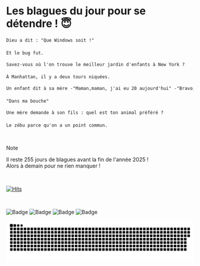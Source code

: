 
<h1>Les blagues du jour pour se détendre ! 😇</h1>

```diff
Dieu a dit : "Que Windows soit !"

Et le bug fut.
```

```diff
Savez-vous où l'on trouve le meilleur jardin d'enfants à New York ?

À Manhattan, il y a deux tours niquées.
```

```diff
Un enfant dit à sa mère -"Maman,maman, j'ai eu 20 aujourd'hui" -"Bravo, 20 dans quoi ?"

"Dans ma bouche"
```

```diff
Une mère demande à son fils : quel est ton animal préféré ?

Le zébu parce qu'on a un point commun.
```

<br/>

> [!NOTE]
> Il reste 255 jours de blagues avant la fin de l'année 2025 ! <br/>
> Alors à demain pour ne rien manquer !

<br/>


[![Hits](https://hits.seeyoufarm.com/api/count/incr/badge.svg?url=https%3A%2F%2Fgithub.com%2FClems02%2Fhit-counter&count_bg=%23003E80&title_bg=%235C9FE1&icon=powershell.svg&icon_color=%23FFFFFF&title=Visite&edge_flat=false)](https://hits.seeyoufarm.com)


<br/>


![Badge](https://img.shields.io/badge/Last%20updated%20on-white?style=for-the-badge&logo=clockify)   ![Badge](https://img.shields.io/badge/21/04-white?style=for-the-badge) ![Badge](https://img.shields.io/badge/at-white?style=for-the-badge) ![Badge](https://img.shields.io/badge/03:26-white?style=for-the-badge)


<p align="center">
 <img width="1000" src="assets/github-snake.svg" alt="snake"/>
</p>
